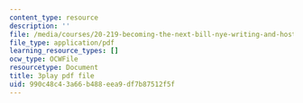 ```yaml
---
content_type: resource
description: ''
file: /media/courses/20-219-becoming-the-next-bill-nye-writing-and-hosting-the-educational-show-january-iap-2015/990c48c43a66b488eea9df7b87512f5f_BZfqcnlpofI.pdf
file_type: application/pdf
learning_resource_types: []
ocw_type: OCWFile
resourcetype: Document
title: 3play pdf file
uid: 990c48c4-3a66-b488-eea9-df7b87512f5f
---
```

